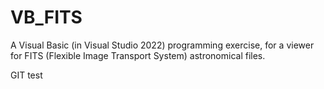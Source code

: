 # VB_FITS

A Visual Basic (in Visual Studio 2022) programming exercise, for a viewer for FITS (Flexible Image Transport System) astronomical files.

GIT test
